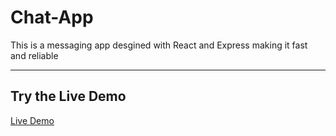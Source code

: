 # Chat-App
This is a messaging app desgined with React and Express making it fast and reliable
***
## Try the Live Demo
[Live Demo](https://chat-app-5lul.vercel.app/)


